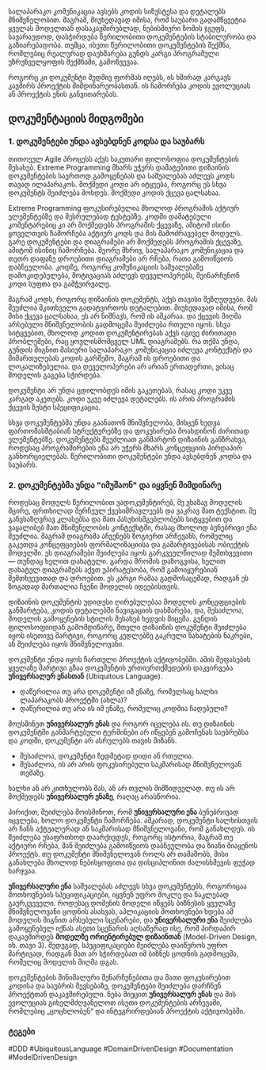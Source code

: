 

სალაპარაკო კომუნიკაცია ავსებს კოდის სიზუსტესა და დეტალებს მნიშვნელობით. მაგრამ, მიუხედავად იმისა, რომ საუბარი გადამწყვეტია ყველას მოდელთან დასაკავშირებლად, ნებისმიერი ზომის ჯგუფს, სავარაუდოდ, დასჭირდება წერილობითი დოკუმენტების სტაბილურობა და გაზიარებადობა. თუმცა, ისეთი წერილობითი დოკუმენტების შექმნა, რომლებიც რეალურად დაეხმარება გუნდს კარგი პროგრამული უზრუნველყოფის შექმნაში, გამოწვევაა.

როგორც კი დოკუმენტი მუდმივ ფორმას იღებს, ის ხშირად კარგავს კავშირს პროექტის მიმდინარეობასთან. ის ჩამორჩება კოდის ევოლუციას ან პროექტის ენის განვითარებას.

## დოკუმენტაციის მიდგომები


### 1. დოკუმენტები უნდა ავსებდნენ კოდსა და საუბარს

თითოეულ Agile პროცესს აქვს საკუთარი ფილოსოფია დოკუმენტების შესახებ. Extreme Programming მხარს უჭერს დამატებითი დიზაინის დოკუმენტების საერთოდ გამოყენებას და საშუალებას აძლევს კოდს თავად ილაპარაკოს. მოქმედი კოდი არ იტყუება, როგორც ეს სხვა დოკუმენტს შეიძლება მოხდეს. მოქმედი კოდის ქცევა ცალსახაა.

Extreme Programming ფოკუსირებულია მხოლოდ პროგრამის აქტიურ ელემენტებზე და შესრულებად ტესტებზე. კოდში დამატებული კომენტარებიც კი არ მოქმედებს პროგრამის ქცევაზე, ამიტომ ისინი ყოველთვის ჩამორჩება აქტიურ კოდს და მის მამოძრავებელ მოდელს. გარე დოკუმენტები და დიაგრამები არ მოქმედებს პროგრამის ქცევაზე, ამიტომ ისინიც ჩამორჩება. მეორე მხრივ, სალაპარაკო კომუნიკაცია და თეთრ დაფაზე დროებითი დიაგრამები არ რჩება, რათა გამოიწვიოს დაბნეულობა. კოდზე, როგორც კომუნიკაციის საშუალებაზე დამოკიდებულება, მოტივაციას აძლევს დეველოპერებს, შეინარჩუნონ კოდი სუფთა და გამჭვირვალე.

მაგრამ კოდს, როგორც დიზაინის დოკუმენტს, აქვს თავისი შეზღუდვები. მას შეუძლია მკითხველი გადატვირთოს დეტალებით. მიუხედავად იმისა, რომ მისი ქცევა ცალსახაა, ეს არ ნიშნავს, რომ ის აშკარაა. და ქცევის მიღმა არსებული მნიშვნელობის გადმოცემა შეიძლება რთული იყოს. სხვა სიტყვებით, მხოლოდ კოდით დოკუმენტირებას აქვს იგივე ძირითადი პრობლემები, რაც ყოვლისმომცველ UML დიაგრამებს. რა თქმა უნდა, გუნდის შიგნით მასიური სალაპარაკო კომუნიკაცია იძლევა კონტექსტს და მიმართულებას კოდის გარშემო, მაგრამ ის დროებითი და ლოკალიზებულია. და დეველოპერები არ არიან ერთადერთი, ვისაც მოდელის გაგება სჭირდება.

დოკუმენტი არ უნდა ცდილობდეს იმის გაკეთებას, რასაც კოდი უკვე კარგად აკეთებს. კოდი უკვე იძლევა დეტალებს. ის არის პროგრამის ქცევის ზუსტი სპეციფიკაცია.

სხვა დოკუმენტებმა უნდა გაანათონ მნიშვნელობა, მისცენ ხედვა ფართომასშტაბიან სტრუქტურებზე და ფოკუსირება მოახდინონ ძირითად ელემენტებზე. დოკუმენტებს შეუძლიათ განმარტონ დიზაინის განზრახვა, როდესაც პროგრამირების ენა არ უჭერს მხარს კონცეფციის პირდაპირ განხორციელებას. წერილობითი დოკუმენტები უნდა ავსებდნენ კოდსა და საუბარს.

### 2. დოკუმენტებმა უნდა "იმუშაონ" და იყვნენ მიმდინარე

როდესაც მოდელს წერილობით ვადოკუმენტირებ, მე ვხაზავ მოდელის მცირე, ფრთხილად შერჩეულ ქვესიმრავლეებს და ვაკრავ მათ ტექსტით. მე განვსაზღვრავ კლასებსა და მათ პასუხისმგებლობებს სიტყვებით და ვაყალიბებ მათ მნიშვნელობის კონტექსტში, რასაც მხოლოდ ბუნებრივი ენა შეუძლია. მაგრამ დიაგრამა აჩვენებს ზოგიერთ არჩევანს, რომელიც გაკეთდა კონცეფციების ფორმალიზაციისა და გამარტივებისას ობიექტის მოდელში. ეს დიაგრამები შეიძლება იყოს გარკვეულწილად შემთხვევითი — თუნდაც ხელით დახატული. გარდა შრომის დაზოგვისა, ხელით დახატულ დიაგრამებს აქვთ უპირატესობა, რომ გამოიყურებიან შემთხვევითად და დროებით. ეს კარგი რამაა გადმოსაცემად, რადგან ეს ზოგადად მართალია ჩვენი მოდელის იდეებისთვის.

დიზაინის დოკუმენტის უდიდესი ღირებულებაა მოდელის კონცეფციების განმარტება, კოდის დეტალებში ნავიგაციის დახმარება, და, შესაძლოა, მოდელის გამოყენების სტილის შესახებ ხედვის მიცემა. გუნდის ფილოსოფიიდან გამომდინარე, მთელი დიზაინის დოკუმენტი შეიძლება იყოს ისეთივე მარტივი, როგორც კედლებზე გაკრული ნახატების ნაკრები, ან შეიძლება იყოს მნიშვნელოვანი.

დოკუმენტი უნდა იყოს ჩართული პროექტის აქტივობებში. ამის შეფასების ყველაზე მარტივი გზაა დოკუმენტის ურთიერთქმედების დაკვირვება **უნივერსალურ ენასთან** (Ubiquitous Language).

- დაწერილია თუ არა დოკუმენტი იმ ენაზე, რომელსაც ხალხი ლაპარაკობს პროექტში (ახლა)?
- დაწერილია თუ არა ის იმ ენაზე, რომელიც კოდშია ჩადებული?

მოუსმინეთ **უნივერსალურ ენას** და როგორ იცვლება ის. თუ დიზაინის დოკუმენტში განმარტებული ტერმინები არ იწყებენ გამოჩენას საუბრებსა და კოდში, დოკუმენტი არ ასრულებს თავის მიზანს.

- შესაძლოა, დოკუმენტი ზედმეტად დიდი ან რთულია.
- შესაძლოა, ის არ არის ფოკუსირებული საკმარისად მნიშვნელოვან თემაზე.

ხალხი ან არ კითხულობს მას, ან არ თვლის მიმზიდველად. თუ ის არ მოქმედებს **უნივერსალურ ენაზე**, რაღაც არასწორია.

პირიქით, შეიძლება მოისმინოთ, რომ **უნივერსალური ენა** ბუნებრივად იცვლება, ხოლო დოკუმენტი ჩამორჩება. აშკარად, დოკუმენტი ხალხისთვის არ ჩანს აქტუალურად ან საკმარისად მნიშვნელოვანი, რომ განახლდეს. ის შეიძლება უსაფრთხოდ დაარქივდეს, როგორც ისტორია, მაგრამ თუ აქტიური რჩება, მან შეიძლება გამოიწვიოს დაბნეულობა და ზიანი მიაყენოს პროექტს. თუ დოკუმენტი მნიშვნელოვან როლს არ თამაშობს, მისი განახლება მხოლოდ ნებისყოფითა და დისციპლინით ძალისხმევის ფუჭად ხარჯვაა.

**უნივერსალური ენა** საშუალებას აძლევს სხვა დოკუმენტებს, როგორიცაა მოთხოვნების სპეციფიკაციები, იყვნენ უფრო მოკლე და ნაკლებად გაურკვეველი. როდესაც დომენის მოდელი იწყებს ბიზნესის ყველაზე მნიშვნელოვანი ცოდნის ასახვას, აპლიკაციის მოთხოვნები ხდება ამ მოდელის შიგნით არსებული სცენარები, და **უნივერსალური ენა** შეიძლება გამოყენებულ იქნას ასეთი სცენარის აღსაწერად ისე, რომ პირდაპირ დაკავშირდეს **მოდელზე ორიენტირებულ დიზაინთან** (Model-Driven Design, იხ. თავი 3). შედეგად, სპეციფიკაციები შეიძლება დაიწეროს უფრო მარტივად, რადგან მათ არ სჭირდებათ იმ ბიზნეს ცოდნის გადმოცემა, რომელიც მოდელის მიღმა დგას.

დოკუმენტების მინიმალური შენარჩუნებითა და მათი ფოკუსირებით კოდისა და საუბრის შევსებაზე, დოკუმენტები შეიძლება დარჩნენ პროექტთან დაკავშირებული. ნება მიეცით **უნივერსალურ ენას** და მის ევოლუციას გიხელმძღვანელოთ ისეთი დოკუმენტების არჩევაში, რომლებიც „ცოცხლობენ“ და ინტეგრირდებიან პროექტის აქტივობებში.

### ტეგები

#DDD #UbiquitousLanguage #DomainDrivenDesign #Documentation #ModelDrivenDesign